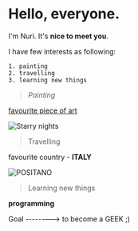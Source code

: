# Hello, everyone.

I'm Nuri. It's **nice to meet you**.

I have few interests as following:

    1. painting 
    2. travelling
    3. learning new things

> *Painting*

[favourite piece of art](https://en.wikipedia.org/wiki/Starry_Night_Over_the_Rh%C3%B4ne)

![Starry nights](https://www.vincentvangogh.org/images/paintings/the-starry-night-over-the-rhone.jpg)

>Travelling 

favourite country - **ITALY**

![POSITANO](https://a.cdn-hotels.com/gdcs/production144/d547/b9cfd8e5-212f-4945-8010-b76f326ccd18.jpg?impolicy=fcrop&w=800&h=533&q=medium)

> Learning new things 

**programming**

Goal -------->  to become a GEEK ;) 

